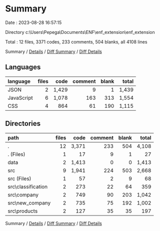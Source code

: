 # Summary

Date : 2023-08-28 16:57:15

Directory c:\\Users\\Pepega\\Documents\\ENF\\enf_extension\\enf_extension

Total : 12 files,  3371 codes, 233 comments, 504 blanks, all 4108 lines

Summary / [Details](details.md) / [Diff Summary](diff.md) / [Diff Details](diff-details.md)

## Languages
| language | files | code | comment | blank | total |
| :--- | ---: | ---: | ---: | ---: | ---: |
| JSON | 2 | 1,429 | 9 | 1 | 1,439 |
| JavaScript | 6 | 1,078 | 163 | 313 | 1,554 |
| CSS | 4 | 864 | 61 | 190 | 1,115 |

## Directories
| path | files | code | comment | blank | total |
| :--- | ---: | ---: | ---: | ---: | ---: |
| . | 12 | 3,371 | 233 | 504 | 4,108 |
| . (Files) | 1 | 17 | 9 | 1 | 27 |
| data | 2 | 1,413 | 0 | 0 | 1,413 |
| src | 9 | 1,941 | 224 | 503 | 2,668 |
| src (Files) | 1 | 57 | 2 | 9 | 68 |
| src\\classification | 2 | 273 | 22 | 64 | 359 |
| src\\company | 2 | 749 | 90 | 203 | 1,042 |
| src\\new_company | 2 | 735 | 75 | 192 | 1,002 |
| src\\products | 2 | 127 | 35 | 35 | 197 |

Summary / [Details](details.md) / [Diff Summary](diff.md) / [Diff Details](diff-details.md)